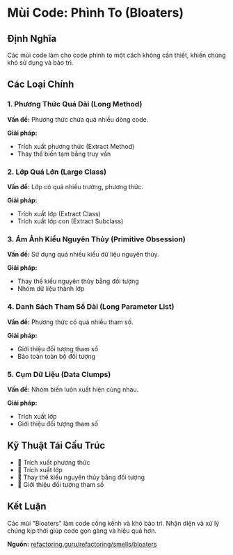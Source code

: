 # **Mùi Code: Phình To (Bloaters)**

## **Định Nghĩa**
Các mùi code làm cho code phình to một cách không cần thiết, khiến chúng khó sử dụng và bảo trì.

## **Các Loại Chính**

### **1. Phương Thức Quá Dài (Long Method)**
**Vấn đề:** Phương thức chứa quá nhiều dòng code.

**Giải pháp:**
- Trích xuất phương thức (Extract Method)
- Thay thế biến tạm bằng truy vấn

### **2. Lớp Quá Lớn (Large Class)**
**Vấn đề:** Lớp có quá nhiều trường, phương thức.

**Giải pháp:**
- Trích xuất lớp (Extract Class)
- Trích xuất lớp con (Extract Subclass)

### **3. Ám Ảnh Kiểu Nguyên Thủy (Primitive Obsession)**
**Vấn đề:** Sử dụng quá nhiều kiểu dữ liệu nguyên thủy.

**Giải pháp:**
- Thay thế kiểu nguyên thủy bằng đối tượng
- Nhóm dữ liệu thành lớp

### **4. Danh Sách Tham Số Dài (Long Parameter List)**
**Vấn đề:** Phương thức có quá nhiều tham số.

**Giải pháp:**
- Giới thiệu đối tượng tham số
- Bảo toàn toàn bộ đối tượng

### **5. Cụm Dữ Liệu (Data Clumps)**
**Vấn đề:** Nhóm biến luôn xuất hiện cùng nhau.

**Giải pháp:**
- Trích xuất lớp
- Giới thiệu đối tượng tham số

## **Kỹ Thuật Tái Cấu Trúc**
- 🔧 Trích xuất phương thức
- 🔧 Trích xuất lớp
- 🔧 Thay thế kiểu nguyên thủy bằng đối tượng
- 🔧 Giới thiệu đối tượng tham số

## **Kết Luận**
Các mùi "Bloaters" làm code cồng kềnh và khó bảo trì. Nhận diện và xử lý chúng kịp thời giúp code gọn gàng và hiệu quả hơn.

**Nguồn:** [refactoring.guru/refactoring/smells/bloaters](https://refactoring.guru/refactoring/smells/bloaters)

